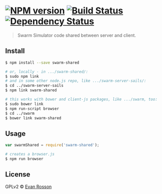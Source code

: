 #  [![NPM version][npm-image]][npm-url] [![Build Status][travis-image]][travis-url] [![Dependency Status][daviddm-image]][daviddm-url]


> Swarm Simulator code shared between server and client.


## Install

```sh
$ npm install --save swarm-shared

# or, locally - in .../swarm-shared/:
$ sudo npm link
# and in some other node.js repo, like .../swarm-server-sails/:
$ cd ../swarm-server-sails
$ npm link swarm-shared

# this works with bower and client-js packages, like .../swarm, too:
$ sudo bower link
$ npm run-script browser
$ cd ../swarm
$ bower link swarm-shared
```


## Usage

```js
var swarmShared = require('swarm-shared');

```

```sh
# creates a browser.js
$ npm run browser
```


## License

GPLv2 © [Evan Rosson](erosson.org)


[npm-image]: https://badge.fury.io/js/swarm-shared.svg
[npm-url]: https://npmjs.org/package/swarm-shared
[travis-image]: https://travis-ci.org/swarmsim/swarm-shared.svg?branch=master
[travis-url]: https://travis-ci.org/swarmsim/swarm-shared
[daviddm-image]: https://david-dm.org/swarmsim/swarm-shared.svg?theme=shields.io
[daviddm-url]: https://david-dm.org/swarmsim/swarm-shared
